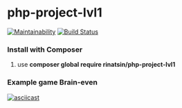 # php-project-lvl1

[![Maintainability](https://api.codeclimate.com/v1/badges/f7e3b5ab080fbe0282be/maintainability)](https://codeclimate.com/github/Rinatsin/php-project-lvl1/maintainability)
[![Build Status](https://travis-ci.org/Rinatsin/php-project-lvl1.svg?branch=master)](https://travis-ci.org/Rinatsin/php-project-lvl1)

### Install with Composer

1. use **composer global require rinatsin/php-project-lvl1**

### Example game Brain-even

[![asciicast](https://asciinema.org/a/269724.svg)](https://asciinema.org/a/269724)